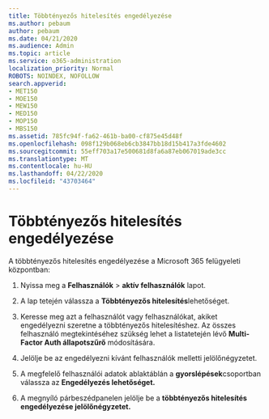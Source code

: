 ```yaml
---
title: Többtényezős hitelesítés engedélyezése
ms.author: pebaum
author: pebaum
ms.date: 04/21/2020
ms.audience: Admin
ms.topic: article
ms.service: o365-administration
localization_priority: Normal
ROBOTS: NOINDEX, NOFOLLOW
search.appverid:
- MET150
- MOE150
- MEW150
- MED150
- MOP150
- MBS150
ms.assetid: 785fc94f-fa62-461b-ba00-cf875e45d48f
ms.openlocfilehash: 098f129b068eb6cb3847bb18d15b417a3fde4602
ms.sourcegitcommit: 55eff703a17e500681d8fa6a87eb067019ade3cc
ms.translationtype: MT
ms.contentlocale: hu-HU
ms.lasthandoff: 04/22/2020
ms.locfileid: "43703464"
---
```

# <a name="enable-multi-factor-authentication"></a>Többtényezős hitelesítés engedélyezése

A többtényezős hitelesítés engedélyezése a Microsoft 365 felügyeleti központban:

1. Nyissa meg a **Felhasználók** \> **aktív felhasználók** lapot.
    
2. A lap tetején válassza a **Többtényezős hitelesítés**lehetőséget. 
    
3. Keresse meg azt a felhasználót vagy felhasználókat, akiket engedélyezni szeretne a többtényezős hitelesítéshez. Az összes felhasználó megtekintéséhez szükség lehet a listatetején lévő **Multi-Factor Auth állapotszűrő** módosítására.
    
4. Jelölje be az engedélyezni kívánt felhasználók melletti jelölőnégyzetet.
    
5.  A megfelelő felhasználói adatok ablaktáblán a **gyorslépések**csoportban válassza az **Engedélyezés lehetőséget.** 
    
6. A megnyíló párbeszédpanelen jelölje be a **többtényezős hitelesítés engedélyezése jelölőnégyzetet.** 
    

